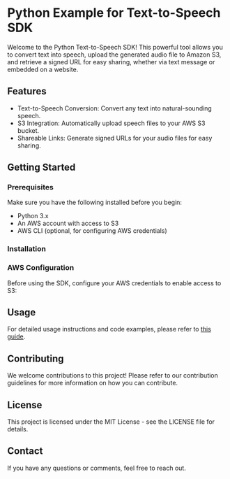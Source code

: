 # Python Example for Text-to-Speech SDK

Welcome to the Python Text-to-Speech SDK! This powerful tool allows you to convert text into speech, upload the generated audio file to Amazon S3, and retrieve a signed URL for easy sharing, whether via text message or embedded on a website.

## Features

- Text-to-Speech Conversion: Convert any text into natural-sounding speech.
- S3 Integration: Automatically upload speech files to your AWS S3 bucket.
- Shareable Links: Generate signed URLs for your audio files for easy sharing.

## Getting Started

### Prerequisites

Make sure you have the following installed before you begin:

- Python 3.x
- An AWS account with access to S3
- AWS CLI (optional, for configuring AWS credentials)

### Installation

### AWS Configuration

Before using the SDK, configure your AWS credentials to enable access to S3:

## Usage

For detailed usage instructions and code examples, please refer to [this guide](https://elevenlabs.io/docs/developer-guides/how-to-use-tts-with-streaming).

## Contributing

We welcome contributions to this project! Please refer to our contribution guidelines for more information on how you can contribute.

## License

This project is licensed under the MIT License - see the LICENSE file for details.

## Contact

If you have any questions or comments, feel free to reach out.
